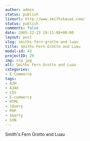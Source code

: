 ```yaml
---
author: admin
status: publish
liveurl: http://www.smithskauai.com/
status: publish
comments: false
date: 2005-12-23 19:11:08+00:00
layout: post
slug: smiths-fern-grotto-and-luau
title: Smiths Fern Grotto and Luau
modal-id: 43
projectID: 29
img: stp.jpg
alt: Smiths Fern Grotto and Luau
categories:
- E-Commerce
tags:
- A3H
- AJAX
- CSS
- E-commerce
- HTML
- jQuery
- PHP
- Smarty
- SVN
---
```

Smith's Fern Grotto and Luau
